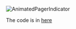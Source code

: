 ![AnimatedPagerIndicator](https://i.postimg.cc/L8Lzn4Bv/Record-2022-02-23-13-51-57-304.gif)  


The code is in [here](https://gist.github.com/shohiebsense/54d8ca16fdfb1b41b343f19de6c1d49a)
